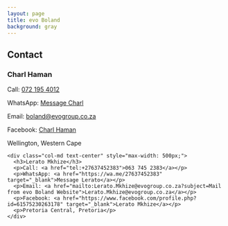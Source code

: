 ```yaml
---
layout: page
title: evo Boland
background: gray
---
```


<div class="container contact-us py-5">
  <div class="row justify-content-center">
    <div class="col-md text-center" style="max-width: 1000px;">
      <h2 class="section-heading text-uppercase">Contact</h2>
    </div>
  </div>
  <div class="row justify-content-center">
    <div class="col-md text-center" style="max-width: 500px;">
      <h3>Charl Haman</h3>
      <p>Call: <a href="tel:+27721954012">072 195 4012</a></p>
      <p>WhatsApp: <a href="https://wa.me/27721954012" target="_blank">Message Charl</a></p>
      <p>Email: <a href="mailto:boland@evogroup.co.za?subject=Mail from evo Boland Website">boland@evogroup.co.za</a></p>
      <p>Facebook: <a href="https://www.facebook.com/profile.php?id=61575230263178" target="_blank">Charl Haman</a></p>
      <p>Wellington, Western Cape</p>
    </div>

    <div class="col-md text-center" style="max-width: 500px;">
      <h3>Lerato Mkhize</h3>
      <p>Call: <a href="tel:+27637452383">063 745 2383</a></p>
      <p>WhatsApp: <a href="https://wa.me/27637452383" target="_blank">Message Lerato</a></p>
      <p>Email: <a href="mailto:Lerato.Mkhize@evogroup.co.za?subject=Mail from evo Boland Website">Lerato.Mkhize@evogroup.co.za</a></p>
      <p>Facebook: <a href="https://www.facebook.com/profile.php?id=61575230263178" target="_blank">Lerato Mkhize</a></p>
      <p>Pretoria Central, Pretoria</p>
    </div>
  </div>
    
    
  <!-- Separate row for General Enquiries
  <div class="row justify-content-center mt-4">
    <div class="col-lg text-center w-100" style="max-width: 1000px;">
      <h3>National Enquiries</h3>
      <p>Email: <a href="mailto:boland@evogroup.co.za?subject=National Enquiries Mail from Evo Boland Website">boland@evogroup.co.za</a></p>
    </div>
  </div> -->
</div>
